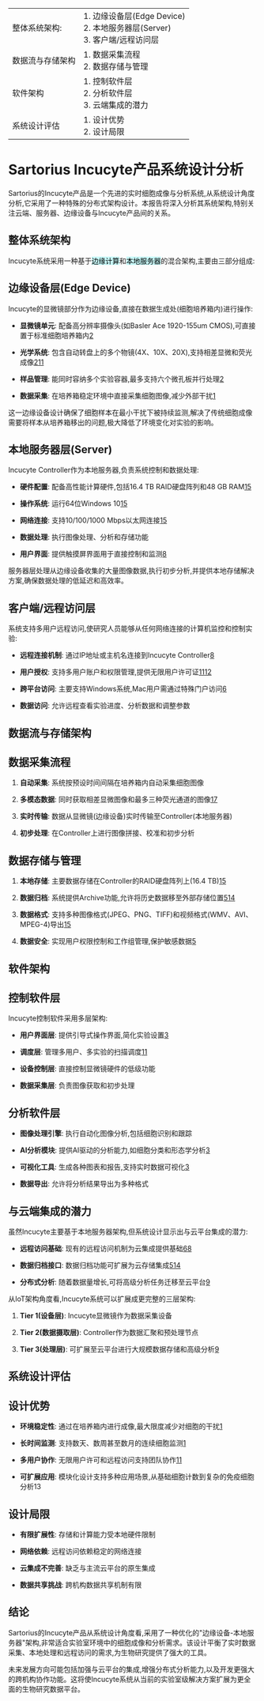 

|          |                                                                  |
| -------- | ---------------------------------------------------------------- |
| 整体系统架构:  | 1. 边缘设备层(Edge Device)<br>   2. 本地服务器层(Server)<br>   3. 客户端/远程访问层 |
| 数据流与存储架构 | 1. 数据采集流程<br>   2. 数据存储与管理                                       |
| 软件架构     | 1. 控制软件层<br>   2. 分析软件层<br>   3. 云端集成的潜力                         |
| 系统设计评估   |    1. 设计优势<br>   2. 设计局限                                         |

# Sartorius Incucyte产品系统设计分析

Sartorius的Incucyte产品是一个先进的实时细胞成像与分析系统,从系统设计角度分析,它采用了一种特殊的分布式架构设计。本报告将深入分析其系统架构,特别关注云端、服务器、边缘设备与Incucyte产品间的关系。

## 整体系统架构

Incucyte系统采用一种基于<mark style="background: #ABF7F7A6;">边缘计算</mark>和<mark style="background: #ABF7F7A6;">本地服务器</mark>的混合架构,主要由三部分组成:

## 边缘设备层(Edge Device)

Incucyte的显微镜部分作为边缘设备,直接在数据生成处(细胞培养箱内)进行操作:

- **显微镜单元**: 配备高分辨率摄像头(如Basler Ace 1920-155um CMOS),可直接置于标准细胞培养箱内[2](https://www.fredhutch.org/content/dam/www/shared-resources/ci/IncuCyte_May2023.pdf)
    
- **光学系统**: 包含自动转盘上的多个物镜(4X、10X、20X),支持相差显微和荧光成像[2](https://www.fredhutch.org/content/dam/www/shared-resources/ci/IncuCyte_May2023.pdf)[11](https://www.sartorius.com/en/products/live-cell-imaging-analysis/live-cell-analysis-instruments/s3-live-cell-analysis-instrument)
    
- **样品管理**: 能同时容纳多个实验容器,最多支持六个微孔板并行处理[2](https://www.fredhutch.org/content/dam/www/shared-resources/ci/IncuCyte_May2023.pdf)
    
- **数据采集**: 在培养箱稳定环境中直接采集细胞图像,减少外部干扰[1](https://www.sartorius.com/en/products/live-cell-imaging-analysis)
    

这一边缘设备设计确保了细胞样本在最小干扰下被持续监测,解决了传统细胞成像需要将样本从培养箱移出的问题,极大降低了环境变化对实验的影响。

## 本地服务器层(Server)

Incucyte Controller作为本地服务器,负责系统控制和数据处理:

- **硬件配置**: 配备高性能计算硬件,包括16.4 TB RAID硬盘阵列和48 GB RAM[15](https://www.sartoriustr.com/Upload/Dosyalar/resim-pdf/incucyte-s3-live-cell-analysis-be0e4771-2a57-45b8-834f-ab78943ece09.pdf)
    
- **操作系统**: 运行64位Windows 10[15](https://www.sartoriustr.com/Upload/Dosyalar/resim-pdf/incucyte-s3-live-cell-analysis-be0e4771-2a57-45b8-834f-ab78943ece09.pdf)
    
- **网络连接**: 支持10/100/1000 Mbps以太网连接[15](https://www.sartoriustr.com/Upload/Dosyalar/resim-pdf/incucyte-s3-live-cell-analysis-be0e4771-2a57-45b8-834f-ab78943ece09.pdf)
    
- **数据处理**: 执行图像处理、分析和存储功能
    
- **用户界面**: 提供触摸屏界面用于直接控制和监测[8](https://www.sartorius.com/en/products/live-cell-imaging-analysis/live-cell-analysis-servicing-support)
    

服务器层处理从边缘设备收集的大量图像数据,执行初步分析,并提供本地存储解决方案,确保数据处理的低延迟和高效率。

## 客户端/远程访问层

系统支持多用户远程访问,使研究人员能够从任何网络连接的计算机监控和控制实验:

- **远程连接机制**: 通过IP地址或主机名连接到Incucyte Controller[8](https://www.sartorius.com/en/products/live-cell-imaging-analysis/live-cell-analysis-servicing-support)
    
- **用户授权**: 支持多用户账户和权限管理,提供无限用户许可证[11](https://www.sartorius.com/en/products/live-cell-imaging-analysis/live-cell-analysis-instruments/s3-live-cell-analysis-instrument)[12](https://medicine.biu.ac.il/sites/medicine/files/shared/ZABAM/docs/IncuCyte%20User%20Manual%202020Bziped.pdf)
    
- **跨平台访问**: 主要支持Windows系统,Mac用户需通过特殊门户访问[6](https://www.uib.no/sites/w3.uib.no/files/attachments/incucyte_s3_user_manual_per19012024.pdf)
    
- **数据访问**: 允许远程查看实验进度、分析数据和调整参数
    

## 数据流与存储架构

## 数据采集流程

1. **自动采集**: 系统按预设时间间隔在培养箱内自动采集细胞图像
    
2. **多模态数据**: 同时获取相差显微图像和最多三种荧光通道的图像[17](https://micr.med.wayne.edu/incucyte)
    
3. **实时传输**: 数据从显微镜(边缘设备)实时传输至Controller(本地服务器)
    
4. **初步处理**: 在Controller上进行图像拼接、校准和初步分析
    

## 数据存储与管理

1. **本地存储**: 主要数据存储在Controller的RAID硬盘阵列上(16.4 TB)[15](https://www.sartoriustr.com/Upload/Dosyalar/resim-pdf/incucyte-s3-live-cell-analysis-be0e4771-2a57-45b8-834f-ab78943ece09.pdf)
    
2. **数据归档**: 系统提供Archive功能,允许将历史数据移至外部存储位置[5](https://www.sartorius.com/download/1087348/incucyte-live-cell-analysis-systems-user-manual-en-l-8000-04-1--data.pdf)[14](https://medicine.biu.ac.il/sites/medicine/files/shared/ZABAM/docs/How%20to%20Archive.pdf)
    
3. **数据格式**: 支持多种图像格式(JPEG、PNG、TIFF)和视频格式(WMV、AVI、MPEG-4)导出[15](https://www.sartoriustr.com/Upload/Dosyalar/resim-pdf/incucyte-s3-live-cell-analysis-be0e4771-2a57-45b8-834f-ab78943ece09.pdf)
    
4. **数据安全**: 实现用户权限控制和工作组管理,保护敏感数据[5](https://www.sartorius.com/download/1087348/incucyte-live-cell-analysis-systems-user-manual-en-l-8000-04-1--data.pdf)
    

## 软件架构

## 控制软件层

Incucyte控制软件采用多层架构:

- **用户界面层**: 提供引导式操作界面,简化实验设置[3](https://www.sartorius.com/en/products/live-cell-imaging-analysis/live-cell-analysis-software)
    
- **调度层**: 管理多用户、多实验的扫描调度[11](https://www.sartorius.com/en/products/live-cell-imaging-analysis/live-cell-analysis-instruments/s3-live-cell-analysis-instrument)
    
- **设备控制层**: 直接控制显微镜硬件的低级功能
    
- **数据采集层**: 负责图像获取和初步处理
    

## 分析软件层

- **图像处理引擎**: 执行自动化图像分析,包括细胞识别和跟踪
    
- **AI分析模块**: 提供AI驱动的分析能力,如细胞分类和形态学分析[3](https://www.sartorius.com/en/products/live-cell-imaging-analysis/live-cell-analysis-software)
    
- **可视化工具**: 生成各种图表和报告,支持实时数据可视化[3](https://www.sartorius.com/en/products/live-cell-imaging-analysis/live-cell-analysis-software)
    
- **数据导出**: 允许将分析结果导出为多种格式
    

## 与云端集成的潜力

虽然Incucyte主要基于本地服务器架构,但系统设计显示出与云平台集成的潜力:

- **远程访问基础**: 现有的远程访问机制为云集成提供基础[6](https://www.uib.no/sites/w3.uib.no/files/attachments/incucyte_s3_user_manual_per19012024.pdf)[8](https://www.sartorius.com/en/products/live-cell-imaging-analysis/live-cell-analysis-servicing-support)
    
- **数据归档接口**: 数据归档功能可扩展为云存储集成[5](https://www.sartorius.com/download/1087348/incucyte-live-cell-analysis-systems-user-manual-en-l-8000-04-1--data.pdf)[14](https://medicine.biu.ac.il/sites/medicine/files/shared/ZABAM/docs/How%20to%20Archive.pdf)
    
- **分布式分析**: 随着数据量增长,可将高级分析任务迁移至云平台[9](https://www.redpanda.com/blog/streaming-data-platform-for-iot-edge)
    

从IoT架构角度看,Incucyte系统可以扩展成更完整的三层架构:

1. **Tier 1(设备层)**: Incucyte显微镜作为数据采集设备
    
2. **Tier 2(数据摄取层)**: Controller作为数据汇聚和预处理节点
    
3. **Tier 3(处理层)**: 可扩展至云平台进行大规模数据存储和高级分析[9](https://www.redpanda.com/blog/streaming-data-platform-for-iot-edge)
    

## 系统设计评估

## 设计优势

- **环境稳定性**: 通过在培养箱内进行成像,最大限度减少对细胞的干扰[1](https://www.sartorius.com/en/products/live-cell-imaging-analysis)
    
- **长时间监测**: 支持数天、数周甚至数月的连续细胞监测[1](https://www.sartorius.com/en/products/live-cell-imaging-analysis)
    
- **多用户协作**: 无限用户许可和远程访问支持团队协作[11](https://www.sartorius.com/en/products/live-cell-imaging-analysis/live-cell-analysis-instruments/s3-live-cell-analysis-instrument)
    
- **可扩展应用**: 模块化设计支持多种应用场景,从基础细胞计数到复杂的免疫细胞分析13
    

## 设计局限

- **有限扩展性**: 存储和计算能力受本地硬件限制
    
- **网络依赖**: 远程访问依赖稳定的网络连接
    
- **云集成不完善**: 缺乏与主流云平台的原生集成
    
- **数据共享挑战**: 跨机构数据共享机制有限
    

## 结论

Sartorius的Incucyte产品从系统设计角度看,采用了一种优化的"边缘设备-本地服务器"架构,非常适合实验室环境中的细胞成像和分析需求。该设计平衡了实时数据采集、本地处理和远程访问的需求,为生物研究提供了强大的工具。

未来发展方向可能包括加强与云平台的集成,增强分布式分析能力,以及开发更强大的跨机构协作功能。这将使Incucyte系统从当前的实验室级解决方案扩展为更全面的生物研究数据平台。